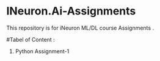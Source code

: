 # INeuron.Ai-Assignments
This repository is for iNeuron ML/DL course Assignments .

#Tabel of Content :
1. Python Assignment-1
